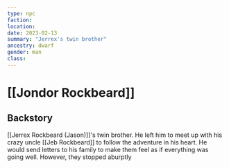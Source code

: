 ```yaml
---
type: npc
faction:
location: 
date: 2023-02-13
summary: "Jerrex's twin brother"
ancestry: dwarf
gender: man
class: 
---
```

# [[Jondor Rockbeard]]

## Backstory
[[Jerrex Rockbeard (Jason)]]'s twin brother. He left him to meet up with his crazy uncle [[Jeb Rockbeard]] to follow the adventure in his heart. He would send letters to his family to make them feel as if everything was going well. However, they stopped aburptly